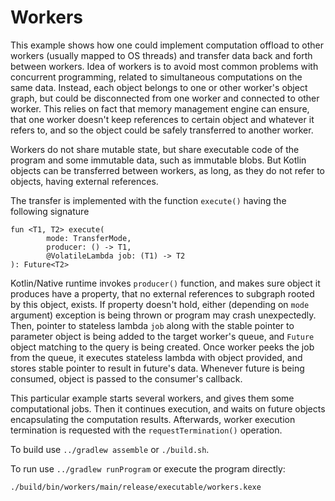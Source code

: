 # Workers

This example shows how one could implement computation offload to other workers
(usually mapped to OS threads) and transfer data back and forth between workers.
Idea of workers is to avoid most common problems with concurrent programming, related
to simultaneous computations on the same data. Instead, each object belongs to
one or other worker's object graph, but could be disconnected from one worker
and connected to other worker. This relies on fact that memory management
engine can ensure, that one worker doesn't keep references to certain object and
whatever it refers to, and so the object could be safely transferred to another worker.

Workers do not share mutable state, but share executable code of the program and some
immutable data, such as immutable blobs. But Kotlin objects can be transferred
between workers, as long, as they do not refer to objects, having external references.

The transfer is implemented with the function `execute()` having the following signature

    fun <T1, T2> execute(
            mode: TransferMode,
            producer: () -> T1,
            @VolatileLambda job: (T1) -> T2
    ): Future<T2>

Kotlin/Native runtime invokes `producer()` function, and makes sure object it produces
have a property, that no external references to subgraph rooted by this object, exists.
If property doesn't hold, either (depending on `mode` argument) exception is being thrown
or program may crash unexpectedly.
 Then, pointer to stateless lambda `job` along with the stable pointer to parameter object
is being added to the target worker's queue, and `Future` object matching to the query
is being created. Once worker peeks the job from the queue, it executes stateless lambda
with object provided, and stores stable pointer to result in future's data. Whenever
future is being consumed, object is passed to the consumer's callback.

This particular example starts several workers, and gives them some computational jobs.
Then it continues execution, and waits on future objects encapsulating the
computation results. Afterwards, worker execution termination is requested with the
`requestTermination()` operation.

To build use `../gradlew assemble` or `./build.sh`.

To run use `../gradlew runProgram` or execute the program directly:

    ./build/bin/workers/main/release/executable/workers.kexe
